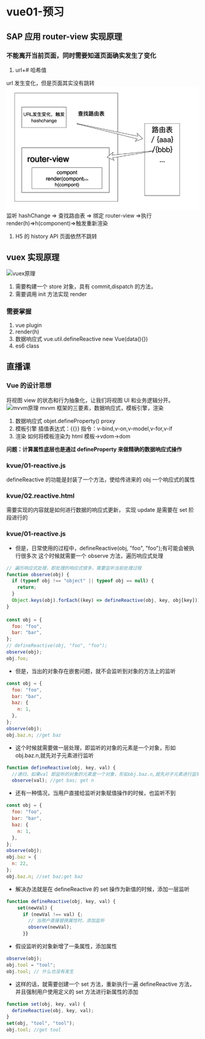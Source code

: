 # vue01-预习

## SAP 应用 router-view 实现原理

### 不能离开当前页面，同时需要知道页面确实发生了变化

1. url+# 哈希值

url 发生变化，但是页面其实没有跳转
![路由变化](../image/1-1.jpg)
监听 hashChange => 查找路由表 => 绑定 router-view =>执行 render(h)=>h(component)=>触发重新渲染

1. H5 的 history API 页面依然不跳转

## vuex **实现原理**

![vuex原理](/image/1.jpg)

1. 需要构建一个 store 对象，具有 commit,dispatch 的方法，
2. 需要调用 init 方法实现 render

### 需要掌握

1. vue plugin
2. render(h)
3. 数据响应式 vue.util.defineReactive
   new Vue(data(){})
4. es6 class

## 直播课

### Vue 的设计思想

将视图 view 的状态和行为抽象化，让我们将视图 UI 和业务逻辑分开。
![mvvm原理](/image/2.jpg)
mvvm 框架的三要素，数据响应式，模板引擎，渲染

1. 数据响应式
   objet.defineProperty()
   proxy
2. 模板引擎
   插值表达式：{{}}
   指令：v-bind,v-on,v-model,v-for,v-if
3. 渲染 如何将模板渲染为 html
   模板->vdom->dom

**问题：计算属性底层也是通过 defineProperty 来做精确的数据响应式操作**

### kvue/01-reactive.js

defineReactive 的功能是封装了一个方法，使给传进来的 obj 一个响应式的属性

### kvue/02.reactive.html

需要实现的内容就是如何进行数据的响应式更新，
实现 update 是需要在 set 阶段进行的

### kvue/01-reactive.js

- 但是，日常使用的过程中，defineReactive(obj, "foo", "foo");有可能会被执行很多次
  这个时候就需要一个 observe 方法，遍历响应式处理

```js
// 遍历响应式处理，即处理的响应式很多，需要监听当前处理过程
function observe(obj) {
  if (typeof obj !== "object" || typeof obj == null) {
    return;
  }
  Object.keys(obj).forEach((key) => defineReactive(obj, key, obj[key]));
}

const obj = {
  foo: "foo",
  bar: "bar",
};
// defineReactive(obj, "foo", "foo");
observe(obj);
obj.foo;
```

- 但是，当出的对象存在嵌套问题，就不会监听到对象的方法上的监听

```js
const obj = {
  foo: "foo",
  bar: "bar",
  baz: {
    n: 1,
  },
};
observe(obj);
obj.baz.n; //get baz
```

- 这个时候就需要做一层处理，即监听的对象的元素是一个对象，形如 obj.baz.n,就先对子元素进行监听

```js
function defineReactive(obj, key, val) {
  //递归，如果val 即监听的对象的元素是一个对象，形如obj.baz.n,就先对子元素进行监听
  observe(val); //get bas; get n
```

- 还有一种情况，当用户直接给监听对象赋值操作的时候，也监听不到

```js
const obj = {
  foo: "foo",
  bar: "bar",
  baz: {
    n: 1,
  },
};
observe(obj);
obj.baz = {
  n: 22,
};
obj.baz.n; //set baz;get baz
```

- 解决办法就是在 defineReactive 的 set 操作为新值的时候，添加一层监听

```js
function defineReactive(obj, key, val) {
    set(newVal) {
      if (newVal !== val) {;
        // 当用户直接替换属性时，添加监听
        observe(newVal);
      }}
```

- 假设监听的对象新增了一条属性，添加属性

```js
observe(obj);
obj.tool = "tool";
obj.tool; // 什么也没有发生
```

- 这样的话，就需要创建一个 set 方法，重新执行一遍 defineReactive 方法，
  并且强制用户使用定义的 set 方法进行新属性的添加

```js
function set(obj, key, val) {
  defineReactive(obj, key, val);
}
set(obj, "tool", "tool");
obj.tool; //get tool
```
